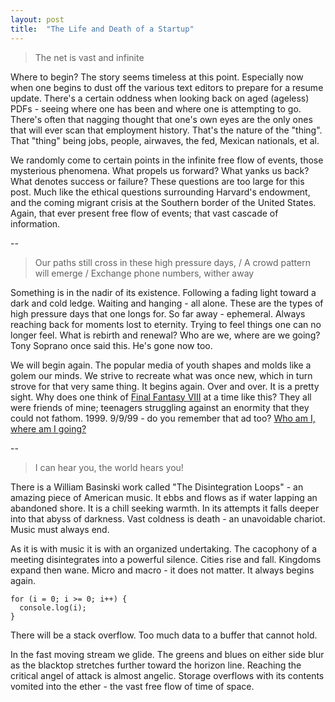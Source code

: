 ```yaml
---
layout: post
title:  "The Life and Death of a Startup"
---
```


> The net is vast and infinite

Where to begin? The story seems timeless at this point. Especially now when one begins to dust off
the various text editors to prepare for a resume update. There's a certain oddness when looking back
on aged (ageless) PDFs - seeing where one has been and where one is attempting to go. There's
often that nagging thought that one's own eyes are the only ones that will ever scan that employment
history. That's the nature of the "thing". That "thing" being jobs, people, airwaves, the fed, Mexican nationals, et al.

We randomly come to certain points in the infinite free flow of events, those mysterious phenomena. What propels us forward?
What yanks us back? What denotes success or failure? These questions are too large for this post. Much like the ethical
questions surrounding Harvard's endowment, and the coming migrant crisis at the Southern border of the United States.
Again, that ever present free flow of events; that vast cascade of information.    

--

> Our paths still cross in these high pressure days, /
A crowd pattern will emerge /
Exchange phone numbers, wither away

Something is in the nadir of its existence. Following a fading light toward a dark and cold ledge. Waiting and
hanging - all alone. These are the types of high pressure days that one longs for. So far away - ephemeral.
Always reaching back for moments lost to eternity. Trying to feel things one can no longer feel. What is rebirth and renewal?
Who are we, where are we going? Tony Soprano once said this. He's gone now too.

We will begin again. The popular media of youth shapes and molds like a golem our minds. We strive to recreate what was once new, which in turn
strove for that very same thing. It begins again. Over and over. It is a pretty sight. Why does one think of [Final Fantasy VIII](https://en.wikipedia.org/wiki/Final_Fantasy_VIII) at a time like this? They all were friends of mine; teenagers struggling against an enormity that they could not fathom. 1999. 9/9/99 - do you remember that ad too?
[Who am I, where am I going?](https://en.wikipedia.org/wiki/Final_Fantasy_VII)

--

> I can hear you, the world hears you!

There is a William Basinski work called "The Disintegration Loops" - an amazing piece of American music. It ebbs and flows as if water lapping an
abandoned shore. It is a chill seeking warmth. In its attempts it falls deeper into that abyss of darkness. Vast coldness is death - an unavoidable
chariot. Music must always end.

As it is with music it is with an organized undertaking. The cacophony of a meeting disintegrates into a powerful silence. Cities rise and fall.
Kingdoms expand then wane. Micro and macro - it does not matter. It always begins again.

```
for (i = 0; i >= 0; i++) {
  console.log(i);
}
```

There will be a stack overflow. Too much data to a buffer that cannot hold.

In the fast moving stream we glide. The greens and blues on either side blur as the blacktop stretches further toward the horizon line.
Reaching the critical angel of attack is almost angelic. Storage overflows with its contents vomited into the ether - the vast free flow of time of space.
